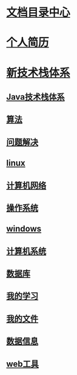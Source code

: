 

#  [**文档目录中心**](https://huachengzhou.github.io/studyDocument/)

#  [**个人简历**](https://huachengzhou.github.io/portio/)

#  [**新技术栈体系**](https://huachengzhou.github.io/motorcycle/)

## [**Java技术栈体系**](java/javaReadme.md)

##  [**算法**](./algorithm/index.md)

##  [**问题解决**](./problem/index.md)

##  [**linux**](./linux/index.md)

##  [**计算机网络**](./computer_networks/index.md)

## [**操作系统**](./operating_system/index.md)

##  [**windows**](./windows/index.md)

##  [**计算机系统**](./computer_system/index.md)

##  [**数据库**](./databases/index.md)

##  [**我的学习**](./study/index.md)

##  [**我的文件**](./resume/index.html)

##  [**数据信息**](./resume/blog/index.html)

## [**web工具**](./resume/web/tool/index.html)
